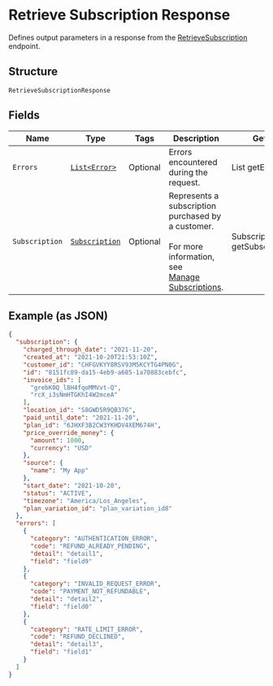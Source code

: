 
# Retrieve Subscription Response

Defines output parameters in a response from the
[RetrieveSubscription](../../doc/api/subscriptions.md#retrieve-subscription) endpoint.

## Structure

`RetrieveSubscriptionResponse`

## Fields

| Name | Type | Tags | Description | Getter |
|  --- | --- | --- | --- | --- |
| `Errors` | [`List<Error>`](../../doc/models/error.md) | Optional | Errors encountered during the request. | List<Error> getErrors() |
| `Subscription` | [`Subscription`](../../doc/models/subscription.md) | Optional | Represents a subscription purchased by a customer.<br><br>For more information, see<br>[Manage Subscriptions](https://developer.squareup.com/docs/subscriptions-api/manage-subscriptions). | Subscription getSubscription() |

## Example (as JSON)

```json
{
  "subscription": {
    "charged_through_date": "2021-11-20",
    "created_at": "2021-10-20T21:53:10Z",
    "customer_id": "CHFGVKYY8RSV93M5KCYTG4PN0G",
    "id": "8151fc89-da15-4eb9-a685-1a70883cebfc",
    "invoice_ids": [
      "grebK0Q_l8H4fqoMMVvt-Q",
      "rcX_i3sNmHTGKhI4W2mceA"
    ],
    "location_id": "S8GWD5R9QB376",
    "paid_until_date": "2021-11-20",
    "plan_id": "6JHXF3B2CW3YKHDV4XEM674H",
    "price_override_money": {
      "amount": 1000,
      "currency": "USD"
    },
    "source": {
      "name": "My App"
    },
    "start_date": "2021-10-20",
    "status": "ACTIVE",
    "timezone": "America/Los_Angeles",
    "plan_variation_id": "plan_variation_id8"
  },
  "errors": [
    {
      "category": "AUTHENTICATION_ERROR",
      "code": "REFUND_ALREADY_PENDING",
      "detail": "detail1",
      "field": "field9"
    },
    {
      "category": "INVALID_REQUEST_ERROR",
      "code": "PAYMENT_NOT_REFUNDABLE",
      "detail": "detail2",
      "field": "field0"
    },
    {
      "category": "RATE_LIMIT_ERROR",
      "code": "REFUND_DECLINED",
      "detail": "detail3",
      "field": "field1"
    }
  ]
}
```

